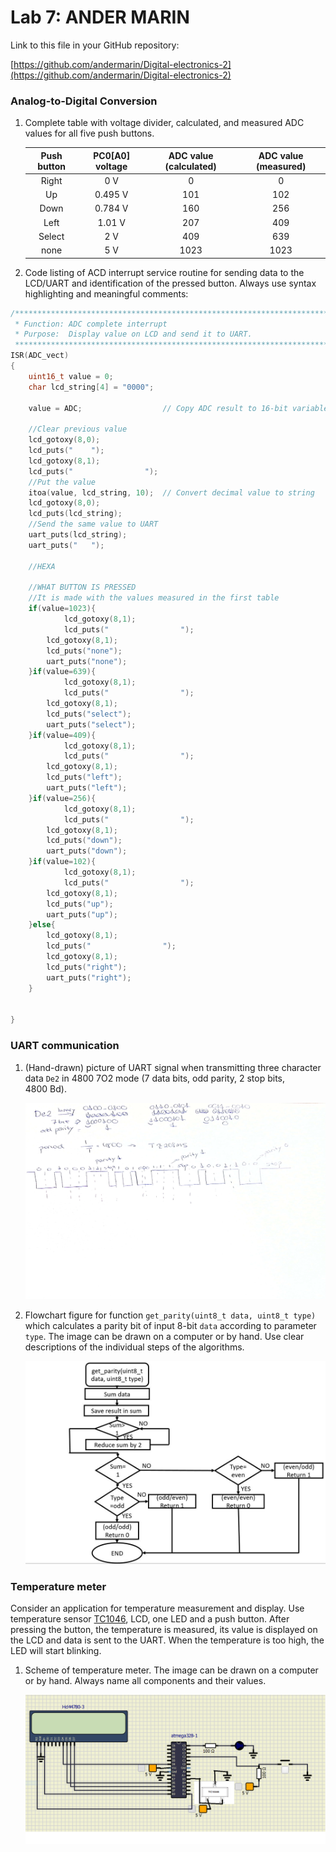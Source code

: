 # Lab 7: ANDER MARIN

Link to this file in your GitHub repository:

[https://github.com/andermarin/Digital-electronics-2](https://github.com/andermarin/Digital-electronics-2)


### Analog-to-Digital Conversion

1. Complete table with voltage divider, calculated, and measured ADC values for all five push buttons.

   | **Push button** | **PC0[A0] voltage** | **ADC value (calculated)** | **ADC value (measured)** |
   | :-: | :-: | :-: | :-: |
   | Right  | 0&nbsp;V | 0   | 0 |
   | Up     | 0.495&nbsp;V | 101 | 102 |
   | Down   |  0.784&nbsp;V     |  160   | 256 |
   | Left   |    1.01&nbsp;V   |   207  | 409 |
   | Select |   2&nbsp;V    |   409  | 639 |
   | none   |   5&nbsp;V    |   1023  | 1023 |

2. Code listing of ACD interrupt service routine for sending data to the LCD/UART and identification of the pressed button. Always use syntax highlighting and meaningful comments:

```c
/**********************************************************************
 * Function: ADC complete interrupt
 * Purpose:  Display value on LCD and send it to UART.
 **********************************************************************/
ISR(ADC_vect)
{
    uint16_t value = 0;
	char lcd_string[4] = "0000";

	value = ADC;                  // Copy ADC result to 16-bit variable
	
	//Clear previous value
	lcd_gotoxy(8,0);
	lcd_puts("    ");
	lcd_gotoxy(8,1);
	lcd_puts("                ");
	//Put the value
	itoa(value, lcd_string, 10);  // Convert decimal value to string
	lcd_gotoxy(8,0);
	lcd_puts(lcd_string);
	//Send the same value to UART
	uart_puts(lcd_string);
	uart_puts("   ");
	
	//HEXA
	
	//WHAT BUTTON IS PRESSED
	//It is made with the values measured in the first table
	if(value=1023){
			lcd_gotoxy(8,1);
			lcd_puts("                ");
		lcd_gotoxy(8,1);
		lcd_puts("none");
		uart_puts("none");
	}if(value=639){
			lcd_gotoxy(8,1);
			lcd_puts("                ");
		lcd_gotoxy(8,1);
		lcd_puts("select");
		uart_puts("select");
	}if(value=409){
			lcd_gotoxy(8,1);
			lcd_puts("                ");
		lcd_gotoxy(8,1);
		lcd_puts("left");
		uart_puts("left");
	}if(value=256){
			lcd_gotoxy(8,1);
			lcd_puts("                ");
		lcd_gotoxy(8,1);
		lcd_puts("down");
		uart_puts("down");
	}if(value=102){
			lcd_gotoxy(8,1);
			lcd_puts("                ");
		lcd_gotoxy(8,1);
		lcd_puts("up");
		uart_puts("up");
	}else{
		lcd_gotoxy(8,1);
		lcd_puts("                ");
		lcd_gotoxy(8,1);
		lcd_puts("right");
		uart_puts("right");
	}


}
```


### UART communication

1. (Hand-drawn) picture of UART signal when transmitting three character data `De2` in 4800 7O2 mode (7 data bits, odd parity, 2 stop bits, 4800&nbsp;Bd).

   ![your figure](https://github.com/andermarin/Digital-electronics-2/blob/main/Labs/07-uart/WhatsApp%20Image%202021-11-09%20at%2010.53.47.jpeg)

2. Flowchart figure for function `get_parity(uint8_t data, uint8_t type)` which calculates a parity bit of input 8-bit `data` according to parameter `type`. The image can be drawn on a computer or by hand. Use clear descriptions of the individual steps of the algorithms.

   ![your figure](https://github.com/andermarin/Digital-electronics-2/blob/main/Labs/07-uart/Captura.JPG)


### Temperature meter

Consider an application for temperature measurement and display. Use temperature sensor [TC1046](http://ww1.microchip.com/downloads/en/DeviceDoc/21496C.pdf), LCD, one LED and a push button. After pressing the button, the temperature is measured, its value is displayed on the LCD and data is sent to the UART. When the temperature is too high, the LED will start blinking.

1. Scheme of temperature meter. The image can be drawn on a computer or by hand. Always name all components and their values.

   ![your figure](https://github.com/andermarin/Digital-electronics-2/blob/main/Labs/07-uart/Kitchen%20Dessign.png)
